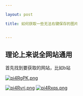 ```yaml
---

layout: post

title: 如何获取一些无法右键保存的图片


---
```


## 理论上来说**全网站通用**

首先找到要获取的网站，比如b站

[![pi4RgPK.png](https://s11.ax1x.com/2023/12/16/pi4RgPK.png)](https://imgse.com/i/pi4RgPK)

[![pi4Rvrj.png](https://s11.ax1x.com/2023/12/16/pi4Rvrj.png)](https://imgse.com/i/pi4Rvrj)
[![pi4Rxqs.png](https://s11.ax1x.com/2023/12/16/pi4Rxqs.png)](https://imgse.com/i/pi4Rxqs)


